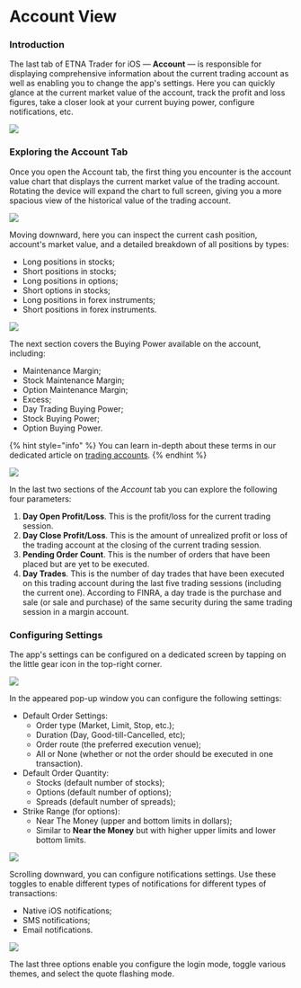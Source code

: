 # Account View

###  Introduction

The last tab of ETNA Trader for iOS — **Account** — is responsible for displaying comprehensive information about the current trading account as well as enabling you to change the app's settings. Here you can quickly glance at the current market value of the account, track the profit and loss figures, take a closer look at your current buying power, configure notifications, etc.

![](../../.gitbook/assets/img_0067_iphonexspacegrey_portrait%20%281%29.png)

### Exploring the Account Tab

Once you open the Account tab, the first thing you encounter is the account value chart that displays the current market value of the trading account. Rotating the device will expand the chart to full screen, giving you a more spacious view of the historical value of the trading account.

![](../../.gitbook/assets/img_0068_iphonexspacegrey_landscape.png)

Moving downward, here you can inspect the current cash position, account's market value, and a detailed breakdown of all positions by types:

* Long positions in stocks;
* Short positions in stocks;
* Long positions in options;
* Short options in stocks;
* Long positions in forex instruments;
* Short positions in forex instruments.

![](../../.gitbook/assets/img_0062_iphonexspacegrey_portrait%20%281%29.png)

The next section covers the Buying Power available on the account, including:

* Maintenance Margin;
* Stock Maintenance Margin;
* Option Maintenance Margin;
* Excess;
* Day Trading Buying Power;
* Stock Buying Power;
* Option Buying Power.

{% hint style="info" %}
You can learn in-depth about these terms in our dedicated article on [trading accounts](https://brokerhelp.etnatrader.com/administrator-guide/glossary/trading-accounts).
{% endhint %}

![](../../.gitbook/assets/img_0062_iphonexspacegrey_portrait.png)

In the last two sections of the _Account_ tab you can explore the following four parameters:

1. **Day Open Profit/Loss**. This is the profit/loss for the current trading session.
2. **Day Close Profit/Loss**. This is the amount of unrealized profit or loss of the trading account at the closing of the current trading session.
3. **Pending Order Count**. This is the number of orders that have been placed but are yet to be executed.
4. **Day Trades**. This is the number of day trades that have been executed on this trading account during the last five trading sessions \(including the current one\). According to FINRA, a day trade is the purchase and sale \(or sale and purchase\) of the same security during the same trading session in a margin account.

### Configuring Settings

The app's settings can be configured on a dedicated screen by tapping on the little gear icon in the top-right corner. 

![](../../.gitbook/assets/img_0067_iphonexspacegrey_portrait.png)

In the appeared pop-up window you can configure the following settings:

* Default Order Settings:
  * Order type \(Market, Limit, Stop, etc.\);
  * Duration \(Day, Good-till-Cancelled, etc\);
  * Order route \(the preferred execution venue\);
  * All or None \(whether or not the order should be executed in one transaction\).
* Default Order Quantity:
  * Stocks \(default number of stocks\);
  * Options \(default number of options\);
  * Spreads \(default number of spreads\);
* Strike Range \(for options\):
  * Near The Money \(upper and bottom limits in dollars\);
  * Similar to **Near the Money** but with higher upper limits and lower bottom limits.

![](../../.gitbook/assets/img_0063_iphonexspacegrey_portrait.png)

Scrolling downward, you can configure notifications settings. Use these toggles to enable different types of notifications for different types of transactions:

* Native iOS notifications;
* SMS notifications;
* Email notifications.

![](../../.gitbook/assets/img_0064_iphonexspacegrey_portrait.png)

The last three options enable you configure the login mode, toggle various themes, and select the quote flashing mode. 

